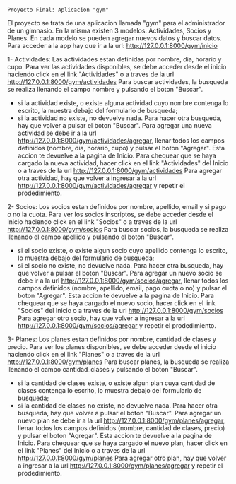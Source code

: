                                                                         Proyecto Final: Aplicacion "gym"

El proyecto se trata de una aplicacion llamada "gym" para el administrador de un gimnasio. En la misma existen 3 modelos: Actividades, Socios y Planes. En cada modelo se pueden agregar nuevos datos y buscar datos.
Para acceder a la app hay que ir a la url: http://127.0.0.1:8000/gym/inicio

1- Actividades:
Las actividades estan definidas por nombre, dia, horario y cupo. 
Para ver las actividades disponibles, se debe acceder desde el inicio haciendo click en el link "Actividades" o a traves de la url http://127.0.0.1:8000/gym/actividades 
Para buscar actividades, la busqueda se realiza llenando el campo nombre y pulsando el boton "Buscar". 
- si la actividad existe, o existe alguna actividad cuyo nombre contenga lo escrito, la muestra debajo del formulario de busqueda;
- si la actividad no existe, no devuelve nada.
Para hacer otra busqueda, hay que volver a pulsar el boton "Buscar". 
Para agregar una nueva actividad se debe ir a la url http://127.0.0.1:8000/gym/actividades/agregar, llenar todos los campos definidos (nombre, dia, horario, cupo) y pulsar el boton "Agregar". Esta accion te devuelve a la pagina de Inicio.
Para chequear que se haya cargado la nueva actividad, hacer click en el link "Actividades" del Inicio o a traves de la url http://127.0.0.1:8000/gym/actividades
Para agregar otra actividad, hay que volver a ingresar a la url http://127.0.0.1:8000/gym/actividades/agregar y repetir el prodedimiento.

2- Socios:
Los socios estan definidos por nombre, apellido, email y si pago o no la cuota.
Para ver los socios inscriptos, se debe acceder desde el inicio haciendo click en el link "Socios" o a traves de la url http://127.0.0.1:8000/gym/socios
Para buscar socios, la busqueda se realiza llenando el campo apellido y pulsando el boton "Buscar".
- si el socio existe, o existe algun socio cuyo apellido contenga lo escrito, lo muestra debajo del formulario de busqueda;
- si el socio no existe, no devuelve nada.
Para hacer otra busqueda, hay que volver a pulsar el boton "Buscar". 
Para agregar un nuevo socio se debe ir a la url http://127.0.0.1:8000/gym/socios/agregar, llenar todos los campos definidos (nombre, apellido, email, pago cuota o no) y pulsar el boton "Agregar". Esta accion te devuelve a la pagina de Inicio.
Para chequear que se haya cargado el nuevo socio, hacer click en el link "Socios" del Inicio o a traves de la url http://127.0.0.1:8000/gym/socios
Para agregar otro socio, hay que volver a ingresar a la url http://127.0.0.1:8000/gym/socios/agregar y repetir el prodedimiento.

3- Planes:
Los planes estan definidos por nombre, cantidad de clases y precio. 
Para ver los planes disponibles, se debe acceder desde el inicio haciendo click en el link "Planes" o a traves de la url  http://127.0.0.1:8000/gym/planes
Para buscar planes, la busqueda se realiza llenando el campo cantidad_clases y pulsando el boton "Buscar".
- si la cantidad de clases existe, o existe algun plan cuya cantidad de clases contenga lo escrito, lo muestra debajo del formulario de busqueda;
- si la cantidad de clases no existe, no devuelve nada.
Para hacer otra busqueda, hay que volver a pulsar el boton "Buscar". 
Para agregar un nuevo plan se debe ir a la url http://127.0.0.1:8000/gym/planes/agregar, llenar todos los campos definidos (nombre, cantidad de clases, precio) y pulsar el boton "Agregar". Esta accion te devuelve a la pagina de Inicio.
Para chequear que se haya cargado el nuevo plan, hacer click en el link "Planes" del Inicio o a traves de la url http://127.0.0.1:8000/gym/planes
Para agregar otro plan, hay que volver a ingresar a la url http://127.0.0.1:8000/gym/planes/agregar y repetir el prodedimiento.